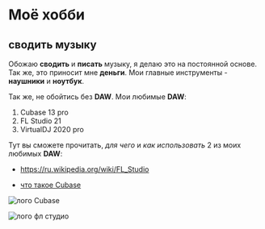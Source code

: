 # Моё хобби 
## сводить музыку

Обожаю **сводить** и **писать** музыку, я делаю это на постоянной основе. Так же, это приносит мне **деньги**. Мои главные инструменты - **наушники** и **ноутбук**.

Так же, не обойтись без **DAW**. Мои любимые **DAW**:

1. Cubase 13 pro
2. FL Studio 21
3. VirtualDJ 2020 pro

Тут вы сможете прочитать, *для чего* и *как использовать* 2 из моих любимых **DAW**: 

* <https://ru.wikipedia.org/wiki/FL_Studio> 

* [что такое Cubase](<https://ru.wikipedia.org/wiki/Steinberg_Cubase>)
 


![лого Cubase](https://provst.org/wp-content/uploads/2020/12/cubase-crack.png)

![лого фл студио](https://e7.pngegg.com/pngimages/849/477/png-clipart-fl-studio-mobile-computer-icons-music-android-food-studio.png)




